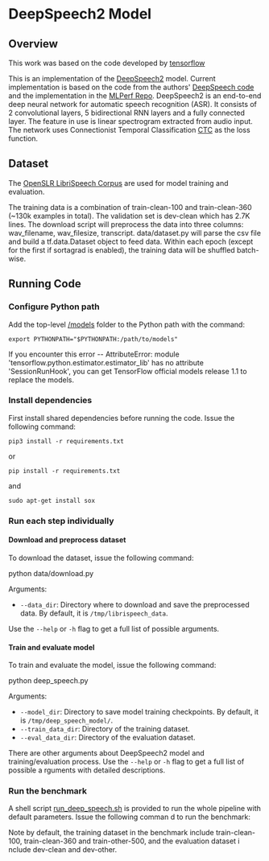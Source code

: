 # DeepSpeech2 Model
## Overview
This work was based on the code developed by [tensorflow](https://github.com/tensorflow/models/tree/master/research/deep_speech)

This is an implementation of the [DeepSpeech2](https://arxiv.org/pdf/1512.02595.pdf) model. Current implementation is based on the code from the 
authors' [DeepSpeech code](https://github.com/PaddlePaddle/DeepSpeech) and the implementation in the [MLPerf Repo](https://github.com/mlperf/reference/tree/master/speech_recognition).
DeepSpeech2 is an end-to-end deep neural network for automatic speech
recognition (ASR). It consists of 2 convolutional layers, 5 bidirectional RNN
layers and a fully connected layer. The feature in use is linear spectrogram
extracted from audio input. The network uses Connectionist Temporal Classification [CTC](https://www.cs.toronto.edu/~graves/icml_2006.pdf) as the
 loss function.
## Dataset
The [OpenSLR LibriSpeech Corpus](http://www.openslr.org/12/) are used for model training and evaluation.

The training data is a combination of train-clean-100 and train-clean-360 (~130k
examples in total). The validation set is dev-clean which has 2.7K lines.
The download script will preprocess the data into three columns: wav_filename,
wav_filesize, transcript. data/dataset.py will parse the csv file and build a
tf.data.Dataset object to feed data. Within each epoch (except for the
first if sortagrad is enabled), the training data will be shuffled batch-wise.

## Running Code

### Configure Python path
Add the top-level [/models](https://github.com/tensorflow/models) folder to the Python path with the command:
```
export PYTHONPATH="$PYTHONPATH:/path/to/models"
```
If you encounter this error -- AttributeError: module 'tensorflow.python.estimator.estimator_lib' has no attribute 'SessionRunHook', you can get TensorFlow official models release 1.1 to replace the models.

### Install dependencies

First install shared dependencies before running the code. Issue the following command:
```
pip3 install -r requirements.txt
```
or

```
pip install -r requirements.txt
```
and
```
sudo apt-get install sox
```

### Run each step individually

#### Download and preprocess dataset
To download the dataset, issue the following command:

python data/download.py

Arguments:
  * `--data_dir`: Directory where to download and save the preprocessed data. By default, it is `/tmp/librispeech_data`.

Use the `--help` or `-h` flag to get a full list of possible arguments.

#### Train and evaluate model
To train and evaluate the model, issue the following command:

python deep_speech.py

Arguments:
  * `--model_dir`: Directory to save model training checkpoints. By default, it is `/tmp/deep_speech_model/`.
  * `--train_data_dir`: Directory of the training dataset.
  * `--eval_data_dir`: Directory of the evaluation dataset.

There are other arguments about DeepSpeech2 model and training/evaluation process. Use the `--help` or `-h` flag to get a full list of possible a
rguments with detailed descriptions.
### Run the benchmark
A shell script [run_deep_speech.sh](run_deep_speech.sh) is provided to run the whole pipeline with default parameters. Issue the following comman
d to run the benchmark:

Note by default, the training dataset in the benchmark include train-clean-100, train-clean-360 and train-other-500, and the evaluation dataset i
nclude dev-clean and dev-other.